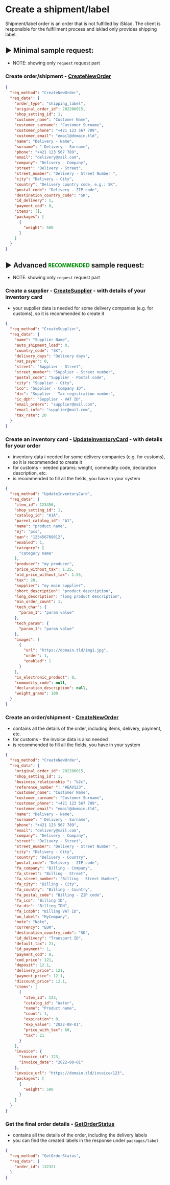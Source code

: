 # Create a shipment/label
Shipment/label order is an order that is not fulfilled by iSklad. 
The client is responsible for the fulfillment process and isklad only provides shipping label.

## :arrow_forward: Minimal sample request:
- NOTE: showing only `request` request part
### Create order/shipment - [CreateNewOrder](../method-list/client-to-egon/CreateNewOrder.md)
```json
{
  "req_method": "CreateNewOrder",
  "req_data": {
    "order_type": "shipping_label",
    "original_order_id": 202206015,
    "shop_setting_id": 1,
    "customer_name": "Customer Name",
    "customer_surname": "Customer Surname",
    "customer_phone": "+421 123 567 789",
    "customer_email": "email@domain.tld",
    "name": "Delivery - Name",
    "surname": " Delivery - Surname",
    "phone": "+421 123 567 789",
    "email": "delivery@mail.com",
    "company": "Delivery - Company",
    "street": "Delivery - Street",
    "street_number": "Delivery - Street Number ",
    "city": "Delivery - City",
    "country": "Delivery country code, e.g.: SK",
    "postal_code": "Delivery - ZIP code",
    "destination_country_code": "SK",
    "id_delivery": 1,
    "payment_cod": 0,
    "items": [],
    "packages": [
      {
        "weight": 500
      }
    ]
  }
}
```

## :arrow_forward: Advanced ![recommended](../assets/images/recommended.png) sample request:
- NOTE: showing only `request` request part

### Create a supplier - [CreateSupplier](../method-list/client-to-egon/CreateSupplier.md) - with details of your inventory card
- your supplier data is needed for some delivery companies (e.g. for customs), so it is recommended to create it
```json
{
  "req_method": "CreateSupplier",
  "req_data": {
    "name": "Supplier Name",
    "auto_shipment_load": 0,
    "country_code": "SK",
    "delivery_days": "Delivery days",
    "vat_payer": 0,
    "street": "Supplier - Street",
    "street_number": "Supplier - Street number",
    "postal_code": "Supplier - Postal code",
    "city": "Supplier - City",
    "ico": "Supplier - Company ID",
    "dic": "Supplier - Tax registration number",
    "ic_dph": "Supplier - VAT ID",
    "email_orders": "supplier@mail.com",
    "email_info": "supplier@mail.com",
    "tax_rate": 20
  }
}
```
### Create an inventory card - [UpdateInventoryCard](../method-list/client-to-egon/UpdateInventoryCard.md) - with details for your order
- inventory data i needed for some delivery companies (e.g. for customs), so it is recommended to create it
- for customs - needed params: weight, commodity code, declaration description, etc.
- is recommended to fill all the fields, you have in your system
```json
{
  "req_method": "UpdateInventoryCard",
  "req_data": {
    "item_id": 123456,
    "shop_setting_id": 1,
    "catalog_id": "A1A",
    "parent_catalog_id": "A1",
    "name": "product name",
    "mj": "pcs",
    "ean": "123456789012",
    "enabled": 1,
    "category": [
      "category name"
    ],
    "producer": "my producer",
    "price_without_tax": 1.25,
    "old_price_without_tax": 1.55,
    "tax": 20,
    "supplier": "my main supplier",
    "short_description": "product description",
    "long_description": "long product description",
    "min_order_count": 1,
    "tech_char": {
      "param_1": "param value"
    },
    "tech_param": {
      "param_1": "param value"
    },
    "images": [
      {
        "url": "https://domain.tld/img1.jpg",
        "order": 1,
        "enabled": 1
      }
    ],
    "is_electronic_product": 0,
    "commodity_code": null,
    "declaration_description": null,
    "weight_grams": 100
  }
}
```
### Create an order/shipment - [CreateNewOrder](../method-list/client-to-egon/CreateNewOrder.md)
- contains all the details of the order, including items, delivery, payment, etc.
- for customs - the invoice data is also needed
- is recommended to fill all the fields, you have in your system
```json
{
  "req_method": "CreateNewOrder",
  "req_data": {
    "original_order_id": 202206015,
    "shop_setting_id": 1,
    "business_relationship ": "b2c",
    "reference_number ": "#EAV123",
    "customer_name": "Customer Name",
    "customer_surname": "Customer Surname",
    "customer_phone": "+421 123 567 789",
    "customer_email": "email@domain.tld",
    "name": "Delivery - Name",
    "surname": " Delivery - Surname",
    "phone": "+421 123 567 789",
    "email": "delivery@mail.com",
    "company": "Delivery - Company",
    "street": "Delivery - Street",
    "street_number": "Delivery - Street Number ",
    "city": "Delivery - City",
    "country": "Delivery - Country",
    "postal_code": "Delivery - ZIP code",
    "fa_company": "Billing - Company",
    "fa_street": "Billing - Street",
    "fa_street_number": "Billing - Street Number",
    "fa_city": "Billing - City",
    "fa_country": "Billing - Country",
    "fa_postal_code": "Billing - ZIP code",
    "fa_ico": "Billing ID",
    "fa_dic": "Billing IDN",
    "fa_icdph": "Billing VAT ID",
    "on_label": "MyCompany",
    "note": "Note",
    "currency": "EUR",
    "destination_country_code": "SK",
    "id_delivery": "Transport ID",
    "default_tax": 21,
    "id_payment": 1,
    "payment_cod": 0,
    "cod_price": 121,
    "deposit": 12.1,
    "delivery_price": 121,
    "payment_price": 12.1,
    "discount_price": 12.1,
    "items": [
      {
        "item_id": 123,
        "catalog_id": "Water",
        "name": "Product name",
        "count": 1,
        "expiration": 0,
        "exp_value": "2022-08-01",
        "price_with_tax": 60,
        "tax": 21
      }
    ],
    "invoice": {
      "invoice_id": 123,
      "invoice_date": "2022-08-01"
    },
    "invoice_url": "https://domain.tld/invoice/123",
    "packages": [
      {
        "weight": 500
      }
    ]
  }
}
```
### Get the final order details - [GetOrderStatus](../method-list/client-to-egon/GetOrderStatus.md)
- contains all the details of the order, including the delivery labels
- you can find the created labels in the response under `packages/label`
```json
{
  "req_method": "GetOrderStatus",
  "req_data": {
    "order_id": 132321
  }
}
```
